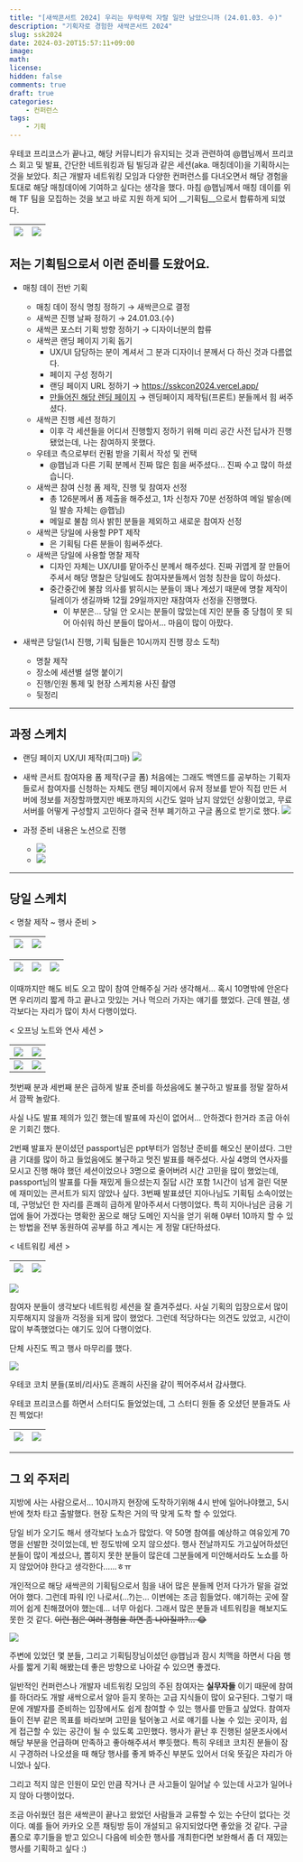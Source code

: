 ```yaml
---
title: "[새싹콘서트 2024] 우리는 무럭무럭 자랄 일만 남았으니까 (24.01.03. 수)"
description: "기획자로 경험한 새싹콘서트 2024"
slug: ssk2024
date: 2024-03-20T15:57:11+09:00
image: 
math: 
license: 
hidden: false
comments: true
draft: true
categories:
    - 컨퍼런스
tags:
    - 기획
---
```



우테코 프리코스가 끝나고, 해당 커뮤니티가 유지되는 것과 관련하여 @햅님께서 프리코스 회고 및 발표, 간단한 네트워킹과 팀 빌딩과 같은 세션(aka. 매칭데이)을 기획하시는 것을 보았다. 
최근 개발자 네트워킹 모임과 다양한 컨퍼런스를 다녀오면서 해당 경험을 토대로 해당 매칭데이에 기여하고 싶다는 생각을 했다.
마침 @햅님께서 매칭 데이를 위해 TF 팀을 모집하는 것을 보고 바로 지원 하게 되어 __기획팀__으로서 합류하게 되었다.


![](https://velog.velcdn.com/images/yeseul/post/a2957bc6-5188-41ed-9b96-954fbdfd5dd2/image.png) | ![](https://velog.velcdn.com/images/yeseul/post/5c8678cc-3a23-4cb5-b031-78971e2fe553/image.png)
-- | -- |


## 저는 기획팀으로서 이런 준비를 도왔어요.
- 매칭 데이 전반 기획
  - 매칭 데이 정식 명칭 정하기 → 새싹콘으로 결정
  - 새싹콘 진행 날짜 정하기 → 24.01.03.(수)
  - 새싹콘 포스터 기획 방향 정하기 → 디자이너분의 합류
  - 새싹콘 랜딩 페이지 기획 돕기
     - UX/UI 담당하는 분이 계셔서 그 분과 디자이너 분께서 다 하신 것과 다름없다.
     - 페이지 구성 정하기
     - 랜딩 페이지 URL 정하기 → https://sskcon2024.vercel.app/
     - [만들어진 해당 렌딩 페이지](https://sskcon2024.vercel.app/) →  렌딩페이지 제작팀(프론트) 분들께서 힘 써주셨다.
  - 새싹콘 진행 세션 정하기
    - 이후 각 세션들을 어디서 진행할지 정하기 위해 미리 공간 사전 답사가 진행 됐었는데, 나는 참여하지 못했다.
  - 우테코 측으로부터 컨펌 받을 기획서 작성 및 컨택
    - @햅님과 다른 기획 분께서 진짜 많은 힘을 써주셨다... 진짜 수고 많이 하셨습니다.
  - 새싹콘 참여 신청 폼 제작, 진행 및 참여자 선정
    - 총 126분께서 폼 제출을 해주셨고, 1차 신청자 70분 선정하여 메일 발송(메일 발송 자체는 @햅님)
    - 메일로 불참 의사 밝힌 분들을 제외하고 새로운 참여자 선정
  - 새싹콘 당일에 사용할 PPT 제작
    - 은 기획팀 다른 분들이 힘써주셨다.
  - 새싹콘 당일에 사용할 명찰 제작
    - 디자인 자체는 UX/UI를 맡아주신 분께서 해주셨다. 진짜 귀엽게 잘 만들어주셔서 해당 명찰은 당일에도 참여자분들께서 엄청 칭찬을 많이 하셨다.
    - 중간중간에 불참 의사를 밝히시는 분들이 꽤나 계셨기 때문에 명찰 제작이 딜레이가 생길까봐 12월 29일까지만 재참여자 선정을 진행했다.
      - 이 부분은... 당일 안 오시는 분들이 많았는데 지인 분들 중 당첨이 못 되어 아쉬워 하신 분들이 많아서... 마음이 많이 아팠다.


- 새싹콘 당일(1시 진행, 기획 팀들은 10시까지 진행 장소 도착)
  - 명찰 제작
  - 장소에 세션별 설명 붙이기
  - 진행/인원 통제 및 현장 스케치용 사진 촬영
  - 뒷정리

---

## 과정 스케치
- 랜딩 페이지 UX/UI 제작(피그마)
![](https://velog.velcdn.com/images/yeseul/post/1f821bec-3da5-45e2-866f-534d4fe54697/image.png)

- 새싹 콘서트 참여자용 폼 제작(구글 폼)
처음에는 그래도 백엔드를 공부하는 기획자들로서 참여자를 신청하는 자체도 랜딩 페이지에서 유저 정보를 받아 직접 만든 서버에 정보를 저장할까했지만 배포까지의 시간도 얼마 남지 않았던 상황이었고, 무료 서버를 어떻게 구성할지 고민하다 결국 전부 폐기하고 구글 폼으로 받기로 했다.
![](https://velog.velcdn.com/images/yeseul/post/5ec2a9ce-d469-48c2-af83-dde9f9992bdd/image.png)

- 과정 준비 내용은 노션으로 진행
  - ![](https://velog.velcdn.com/images/yeseul/post/6109e444-94aa-4c1d-9cc2-b6e6a9cbd591/image.png)
  - ![](https://velog.velcdn.com/images/yeseul/post/5cdf2bef-5003-4550-bfe6-2f74b88dbceb/image.png)

---

## 당일 스케치
< 명찰 제작 ~ 행사 준비 >

![](https://velog.velcdn.com/images/yeseul/post/c6e0fe80-a520-409a-8af5-1d0e463afcd2/image.jpeg) | ![](https://velog.velcdn.com/images/yeseul/post/30e8922b-eee1-4be3-a5c2-38ec0dbcb449/image.jpeg)
-- | -- |

![](https://velog.velcdn.com/images/yeseul/post/3649eb57-271b-430e-b2c0-53ae40a12960/image.png) | ![](https://velog.velcdn.com/images/yeseul/post/a3fb972b-e545-4742-aa28-b74ea8c1e016/image.png) | ![](https://velog.velcdn.com/images/yeseul/post/94347a24-9488-47e6-aa23-c3d6818c93a0/image.jpeg)
-- | -- | -- |

이때까지만 해도 비도 오고 많이 참여 안해주실 거라 생각해서... 혹시 10명밖에 안온다면 우리끼리 짧게 하고 끝나고 맛있는 거나 먹으러 가자는 얘기를 했었다.
근데 웬걸, 생각보다는 자리가 많이 차서 다행이었다.

< 오프닝 노트와 연사 세션 >

![](https://velog.velcdn.com/images/yeseul/post/c0446178-30ec-4afb-96fe-af0944efc2f2/image.jpeg) | ![](https://velog.velcdn.com/images/yeseul/post/ada26869-c0c1-416b-a819-2b68c7dff81c/image.png)
-- | -- |
![](https://velog.velcdn.com/images/yeseul/post/f26e60b8-8586-4139-a584-25bcffc0fbbb/image.jpeg) | ![](https://velog.velcdn.com/images/yeseul/post/bf5cf78f-1c0c-46b9-a538-e888b64b6169/image.jpeg)

첫번째 분과 세번째 분은 급하게 발표 준비를 하셨음에도 불구하고 발표를 정말 잘하셔서 깜짝 놀랐다.

사실 나도 발표 제의가 있긴 했는데 발표에 자신이 없어서... 안하겠다 한거라 조금 아쉬운 기회긴 했다.

2번째 발표자 분이셨던 passport님은 ppt부터가 엄청난 준비를 해오신 분이셨다.
그만큼 기대를 많이 하고 들었음에도 불구하고 멋진 발표를 해주셨다.
사실 4명의 연사자를 모시고 진행 해야 했던 세션이었으나 3명으로 줄어버려 시간 고민을 많이 했었는데, passport님의 발표를 다들 재밌게 들으셨는지 질답 시간 포함 1시간이 넘게 걸린 덕분에 재미있는 콘서트가 되지 않았나 싶다.
3번째 발표셨던 지아나님도 기획팀 소속이었는데, 구멍났던 한 자리를 흔쾌히 급하게 맡아주셔서 다행이었다. 특히 지아나님은 금융 기업에 들어 가겠다는 명확한 꿈으로 해당 도메인 지식을 얻기 위해 0부터 10까지 할 수 있는 방법을 전부 동원하여 공부를 하고 계시는 게 정말 대단하셨다.

< 네트워킹 세션 >

![](https://velog.velcdn.com/images/yeseul/post/c11bcbde-be59-4aac-879d-d7a097c021ce/image.jpeg) | ![](https://velog.velcdn.com/images/yeseul/post/9b82be57-1267-4d45-8ec0-860d3554fc6b/image.jpeg)
-- | -- |
![](https://velog.velcdn.com/images/yeseul/post/7d922e79-e572-44fe-be4b-727c6f33e0fb/image.jpeg)

참여자 분들이 생각보다 네트워킹 세션을 잘 즐겨주셨다.
사실 기획의 입장으로서 많이 지루해지지 않을까 걱정을 되게 많이 했었다.
그런데 적당하다는 의견도 있었고, 시간이 많이 부족했었다는 얘기도 있어 다행이었다.

단체 사진도 찍고 행사 마무리를 했다.

![](https://velog.velcdn.com/images/yeseul/post/e502fe78-df41-426e-84e6-0071928e9c9c/image.jpeg)

우테코 코치 분들(포비/리사)도 흔쾌히 사진을 같이 찍어주셔서 감사했다.

우테코 프리코스를 하면서 스터디도 들었었는데, 그 스터디 원들 중 오셨던 분들과도 사진 찍었다!

![](https://velog.velcdn.com/images/yeseul/post/e6b46a18-6c25-4f64-a53e-3a328ecf0334/image.jpeg) | ![](https://velog.velcdn.com/images/yeseul/post/82df2317-d0b5-4df1-9f1e-3abaae3edad1/image.jpeg)
-- | -- |



---

## 그 외 주저리
지방에 사는 사람으로서... 10시까지 현장에 도착하기위해 4시 반에 일어나야했고, 5시반에 첫차 타고 출발했다. 현장 도착은 거의 딱 맞게 도착 할 수 있었다.

당일 비가 오기도 해서 생각보다 노쇼가 많았다. 약 50명 참여를 예상하고 여유있게 70명을 선발한 것이었는데, 반 정도밖에 오지 않으셨다. 행사 전날까지도 가고싶어하셨던 분들이 많이 계셨으나, 뽑히지 못한 분들이 많은데 그분들에게 미안해서라도 노쇼를 하지 않았어야 한다고 생각한다......ㅎㅠ

개인적으로 해당 새싹콘의 기획팀으로서 힘을 내어 많은 분들께 먼저 다가가 말을 걸었어야 했다. 그런데 파워 I인 나로서(...?)는... 이번에는 조금 힘들었다. 얘기하는 곳에 잘 끼어 쉽게 친해졌어야 했는데... 너무 아쉽다. 그래서 많은 분들과 네트워킹을 해보지도 못한 것 같다. ~~이런 점은 여러 경험을 하면 좀 나아질까?... 😂~~

![](https://velog.velcdn.com/images/yeseul/post/727d5fdd-4857-4c8a-8161-827b1a2c8e2c/image.png)

주변에 있었던 몇 분들, 그리고 기획팀장님이셨던 @햅님과 잠시 치맥을 하면서 다음 행사를 짧게 기획 해봤는데 좋은 방향으로 나아갈 수 있으면 좋겠다.

일반적인 컨퍼런스나 개발자 네트워킹 모임의 주된 참여자는 __실무자들__ 이기 때문에 참여를 하더라도 개발 새싹으로서 알아 듣지 못하는 고급 지식들이 많이 요구된다. 그렇기 때문에 개발자를 준비하는 입장에서도 쉽게 참여할 수 있는 행사를 만들고 싶었다. 참여자들이 전부 같은 목표를 바라보며 고민을 털어놓고 서로 얘기를 나눌 수 있는 곳이자, 쉽게 접근할 수 있는 공간이 될 수 있도록 고민했다. 행사가 끝난 후 진행된 설문조사에서 해당 부분을 언급하며 만족하고 좋아해주셔서 뿌듯했다. 특히 우테코 코치진 분들이 잠시 구경하러 나오셨을 때 해당 행사를 좋게 봐주신 부분도 있어서 더욱 뜻깊은 자리가 아니었나 싶다.

그리고 적지 않은 인원이 모인 만큼 작거나 큰 사고들이 일어날 수 있는데 사고가 일어나지 않아 다행이었다.

조금 아쉬웠던 점은 새싹콘이 끝나고 왔었던 사람들과 교류할 수 있는 수단이 없다는 것이다. 예를 들어 카카오 오픈 채팅방 등이 개설되고 유지되었다면 좋았을 것 같다. 구글 폼으로 후기들을 받고 있으니 다음에 비슷한 행사를 개최한다면 보완해서 좀 더 재밌는 행사를 기획하고 싶다 :)
